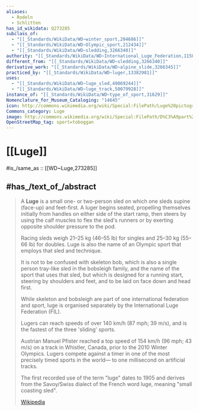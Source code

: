 ```yaml
---
aliases:
  - Rodeln
  - Schlitten
has_id_wikidata: Q273285
subclass_of:
  - "[[_Standards/WikiData/WD~winter_sport,204686]]"
  - "[[_Standards/WikiData/WD~Olympic_sport,212434]]"
  - "[[_Standards/WikiData/WD~sledding,3266340]]"
authority: "[[_Standards/WikiData/WD~International_Luge_Federation,1150390]]"
different_from: "[[_Standards/WikiData/WD~sledding,3266340]]"
derivative_work: "[[_Standards/WikiData/WD~alpine_slide,3266345]]"
practiced_by: "[[_Standards/WikiData/WD~luger,13382981]]"
uses:
  - "[[_Standards/WikiData/WD~luge_sled,49069244]]"
  - "[[_Standards/WikiData/WD~luge_track,50079928]]"
instance_of: "[[_Standards/WikiData/WD~type_of_sport,31629]]"
Nomenclature_for_Museum_Cataloging: "14645"
icon: http://commons.wikimedia.org/wiki/Special:FilePath/Luge%20pictogram.svg
Commons_category: Luge
image: http://commons.wikimedia.org/wiki/Special:FilePath/D%C3%A9part%20d%27un%20lugeur.jpg
OpenStreetMap_tag: sport=toboggan
---
```


# [[Luge]] 

#is_/same_as :: [[WD~Luge,273285]] 

## #has_/text_of_/abstract 

> A **Luge** is a small one- or two-person sled on which one sleds supine (face-up) and feet-first. 
> A luger begins seated, propelling themselves initially 
> from handles on either side of the start ramp, 
> then steers by using the calf muscles to flex the sled's runners 
> or by exerting opposite shoulder pressure to the pod. 
> 
> Racing sleds weigh 21–25 kg (46–55 lb) for singles and 25–30 kg (55–66 lb) for doubles. 
> Luge is also the name of an Olympic sport that employs that sled and technique. 
>
> It is not to be confused with skeleton bob, 
> which is also a single person tray-like sled in the bobsleigh family, 
> and the name of the sport that uses that sled, but which is designed for a running start, 
> steering by shoulders and feet, and to be laid on face down and head first. 
> 
> While skeleton and bobsleigh are part of one international federation and sport, 
> luge is organised separately by the International Luge Federation (FIL).
>
> Lugers can reach speeds of over 140 km/h (87 mph; 39 m/s), 
> and is the fastest of the three 'sliding' sports. 
> 
> Austrian Manuel Pfister reached a top speed of 154 km/h (96 mph; 43 m/s) 
> on a track in Whistler, Canada, prior to the 2010 Winter Olympics. 
> Lugers compete against a timer in one of the most precisely timed sports in the world—
> to one millisecond on artificial tracks.
>
> The first recorded use of the term "luge" dates to 1905 
> and derives from the Savoy/Swiss dialect of the French word luge, meaning "small coasting sled".
>
> [Wikipedia](https://en.wikipedia.org/wiki/Luge) 

